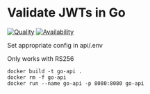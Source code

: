 Validate JWTs in Go
=============================================

[![Quality](https://img.shields.io/badge/quality-experiment-red)](https://curity.io/resources/code-examples/status/)
[![Availability](https://img.shields.io/badge/availability-source-blue)](https://curity.io/resources/code-examples/status/)

Set appropriate config in api/.env

Only works with RS256

```shell
docker build -t go-api . 
docker rm -f go-api
docker run --name go-api -p 8080:8080 go-api
```
